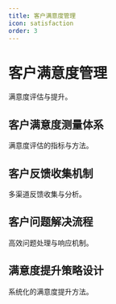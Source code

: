 ```yaml
---
title: 客户满意度管理
icon: satisfaction
order: 3
---
```


# 客户满意度管理

满意度评估与提升。

## 客户满意度测量体系

满意度评估的指标与方法。

## 客户反馈收集机制

多渠道反馈收集与分析。

## 客户问题解决流程

高效问题处理与响应机制。

## 满意度提升策略设计

系统化的满意度提升方法。

